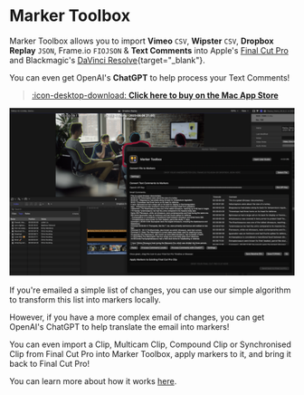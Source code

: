 # Marker Toolbox

Marker Toolbox allows you to import **Vimeo** `CSV`, **Wipster** `CSV`, **Dropbox Replay** `JSON`, Frame.io `FIOJSON` & **Text Comments** into Apple's [Final Cut Pro](https://www.apple.com/final-cut-pro/) and Blackmagic's [DaVinci Resolve](https://www.blackmagicdesign.com/products/davinciresolve){target="_blank"}.

You can even get OpenAI's **ChatGPT** to help process your Text Comments!

> [:icon-desktop-download: **Click here to buy on the Mac App Store**](https://apps.apple.com/us/app/marker-toolbox/id6446810965)

![](static/homepage.png)

If you're emailed a simple list of changes, you can use our simple algorithm to transform this list into markers locally.

However, if you have a more complex email of changes, you can get OpenAI's ChatGPT to help translate the email into markers!

You can even import a Clip, Multicam Clip, Compound Clip or Synchronised Clip from Final Cut Pro into Marker Toolbox, apply markers to it, and bring it back to Final Cut Pro!

You can learn more about how it works [here](https://markertoolbox.io/how-to-use/).